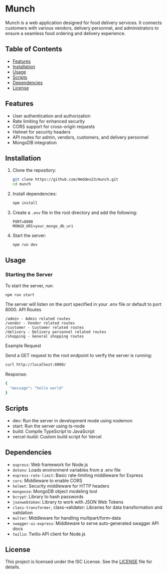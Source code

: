 # Munch

Munch is a web application designed for food delivery services. It connects customers with various vendors, delivery personnel, and administrators to ensure a seamless food ordering and delivery experience.

## Table of Contents

- [Features](#features)
- [Installation](#installation)
- [Usage](#usage)
- [Scripts](#scripts)
- [Dependencies](#dependencies)
- [License](#license)

## Features

- User authentication and authorization
- Rate limiting for enhanced security
- CORS support for cross-origin requests
- Helmet for security headers
- API routes for admin, vendors, customers, and delivery personnel
- MongoDB integration

## Installation

1. Clone the repository:
    ```bash
    git clone https://github.com/Hmddev23/munch.git
    cd munch
    ```

2. Install dependencies:
    ```bash
    npm install
    ```

3. Create a `.env` file in the root directory and add the following:
    ```env
    PORT=8000
    MONGO_URI=your_mongo_db_uri
    ```

4. Start the server:
    ```bash
    npm run dev
    ```

## Usage

### Starting the Server

To start the server, run:
```bash
npm run start
```


The server will listen on the port specified in your .env file or default to port 8000.
API Routes

    /admin - Admin related routes
    /vendor - Vendor related routes
    /customer - Customer related routes
    /delivery - Delivery personnel related routes
    /shopping - General shopping routes

Example Request

Send a GET request to the root endpoint to verify the server is running:
```bash
curl http://localhost:8000/
```

Response:
```bash
{
  "message": "hello world"
}
```


## Scripts

- dev: Run the server in development mode using nodemon
- start: Run the server using ts-node
- build: Compile TypeScript to JavaScript
- vercel-build: Custom build script for Vercel


## Dependencies

- `express`: Web framework for Node.js
- `dotenv`: Loads environment variables from a .env file
- `express-rate-limit`: Basic rate-limiting middleware for Express
- `cors`: Middleware to enable CORS
- `helmet`: Security middleware for HTTP headers
- `mongoose`: MongoDB object modeling tool
- `bcrypt`: Library to hash passwords
- `jsonwebtoken`: Library to work with JSON Web Tokens
- `class-transformer`, class-validator: Libraries for data transformation and validation
- `multer`: Middleware for handling multipart/form-data
- `swagger-ui-express`: Middleware to serve auto-generated swagger API docs
- `twilio`: Twilio API client for Node.js

## License

This project is licensed under the ISC License. See the [LICENSE](https://github.com/Hmddev23/MUNCH/blob/main/README.md) file for details.